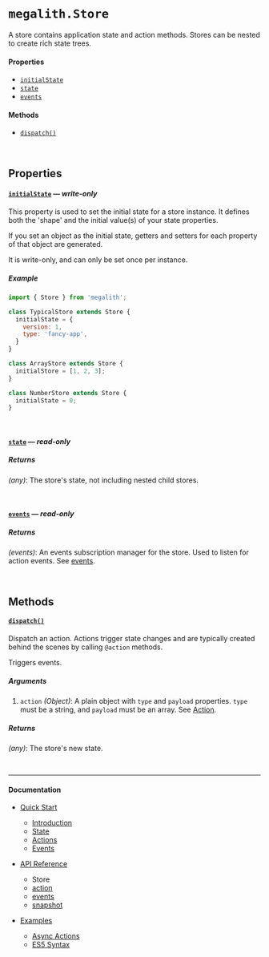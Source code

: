 # `megalith.Store`

A store contains application state and action methods. Stores can be nested to
create rich state trees.

#### Properties

  - [`initialState`](#initial-state)
  - [`state`](#state)
  - [`events`](#events)

#### Methods

  - [`dispatch()`](#dispatch)

<br>

## Properties

#### <a id='initial-state'></a>[`initialState`](#initial-state) — _write-only_

This property is used to set the initial state for a store instance. It defines
both the 'shape' and the initial value(s) of your state properties.

If you set an object as the initial state, getters and setters for each property
of that object are generated.

It is write-only, and can only be set once per instance.

##### Example

```js
import { Store } from 'megalith';

class TypicalStore extends Store {
  initialState = {
    version: 1,
    type: 'fancy-app',
  }
}

class ArrayStore extends Store {
  initialStore = [1, 2, 3];
}

class NumberStore extends Store {
  initialState = 0;
}
```

<br>

#### <a id='state'></a>[`state`](#state) — _read-only_

##### Returns

*(any)*: The store's state, not including nested child stores.

<br>

#### <a id='events'></a>[`events`](#events) — _read-only_

##### Returns

*(events)*: An events subscription manager for the store. Used to listen for
action events. See [events](events.md).

<br>

## Methods

#### <a id='dispatch'></a>[`dispatch()`](#dispatch)

Dispatch an action. Actions trigger state changes and are typically created
behind the scenes by calling `@action` methods.

Triggers events.

##### Arguments

  1. `action` *(Object)*: A plain object with `type` and `payload` properties.
     `type` must be a string, and `payload` must be an array. See
     [Action](action.md#action-object).

##### Returns

*(any)*: The store's new state.

<br><hr><h4>Documentation</h4>

  - [Quick Start](/docs/quick-start)
    - [Introduction](/docs/quick-start/1-introduction.md)
    - [State](/docs/quick-start/2-state.md)
    - [Actions](/docs/quick-start/3-actions.md)
    - [Events](/docs/quick-start/4-events.md)

  - [API Reference](/docs/api)
    - Store
    - [action](/docs/api/action.md)
    - [events](/docs/api/events.md)
    - [snapshot](/docs/api/snapshot.md)

  - [Examples](/docs/examples)
    - [Async Actions](/docs/examples/async-actions.md)
    - [ES5 Syntax](/docs/examples/es5.md)
